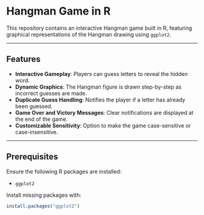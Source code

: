# Hangman Game in R

This repository contains an interactive Hangman game built in R, featuring graphical representations of the Hangman drawing using `ggplot2`.

---

## Features
- **Interactive Gameplay**: Players can guess letters to reveal the hidden word.
- **Dynamic Graphics**: The Hangman figure is drawn step-by-step as incorrect guesses are made.
- **Duplicate Guess Handling**: Notifies the player if a letter has already been guessed.
- **Game Over and Victory Messages**: Clear notifications are displayed at the end of the game.
- **Customizable Sensitivity**: Option to make the game case-sensitive or case-insensitive.

---

## Prerequisites

Ensure the following R packages are installed:
- `ggplot2`

Install missing packages with:
```R
install.packages("ggplot2")
